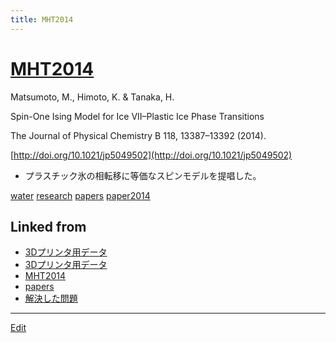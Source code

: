 ```yaml
---
title: MHT2014
---
```

# [MHT2014](/MHT2014)

Matsumoto, M., Himoto, K. & Tanaka, H.

Spin-One Ising Model for Ice VII–Plastic Ice Phase Transitions

The Journal of Physical Chemistry B 118, 13387–13392 (2014).

[http://doi.org/10.1021/jp5049502](http://doi.org/10.1021/jp5049502)


* プラスチック氷の相転移に等価なスピンモデルを提唱した。

[](https://youtu.be/vlHsFhXvb1k)



[water](/water) [research](/research) [papers](/papers) [paper2014](/paper2014)





## Linked from

* [3Dプリンタ用データ](/3Dプリンタ用データ)
* [3Dプリンタ用データ](/3Dプリンタ用データ)
* [MHT2014](/MHT2014)
* [papers](/papers)
* [解決した問題](/解決した問題)


----

[Edit](https://github.com/vitroid/vitroid.github.io/edit/master/MD/MHT2014.md)

